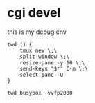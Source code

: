 # cgi devel

this is my debug env

    twd () {
        tmux new \;\
        split-window \;\
        resize-pane -y 10 \;\
        send-keys "$*" C-m \;\
        select-pane -U
    }

    twd busybox -vvfp2000
